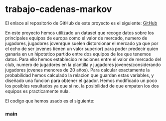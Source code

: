 # trabajo-cadenas-markov

El enlace al repositorio de GitHub de este proyecto es el siguiente: [GitHub](https://github.com/jzazooro/trabajo-cadenas-markov.git)

En este proyecto hemos utilizado un dataset que recoge datos sobre los principales equipos de europa como el valor de mercado, numero de jugadores, jugadores joven(que suelen distorsionar el mercado ya que por el echo de ser jovenes tienen un valor superior) para poder predecir quien ganaria en un hipotetico partido entre dos equipos de los que tenemos datos. Para ello hemos establecido relaciones entre el valor de mercado del club, numero de jugadores en la plantilla y jugadores jovenes(considerando jugadores jovenes menores de 20 años). Para calcular exactamente la probabilidad hemos calculado la relacion que guardan estas variables, y diseñado una funcion para obtener el gaador. Hemos modificado un poco los posibles resultados ya que si no, la posibilidad de que empaten los dos equipos es practicamente nula. 

El codigo que hemos usado es el siguiente: 

### main

```

```


